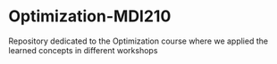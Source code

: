 # Optimization-MDI210
Repository dedicated to the Optimization course where we applied the learned concepts in different workshops

